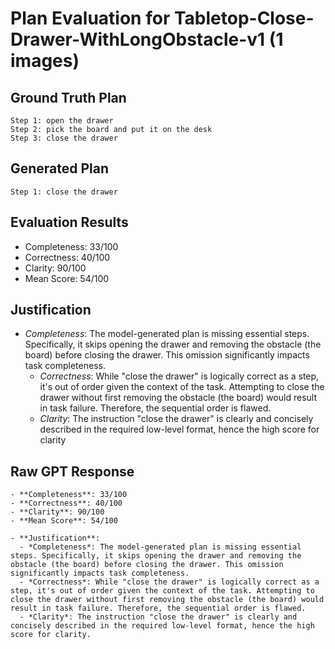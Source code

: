 # Plan Evaluation for Tabletop-Close-Drawer-WithLongObstacle-v1 (1 images)

## Ground Truth Plan
```
Step 1: open the drawer
Step 2: pick the board and put it on the desk
Step 3: close the drawer
```

## Generated Plan
```
Step 1: close the drawer
```

## Evaluation Results
- Completeness: 33/100
- Correctness: 40/100
- Clarity: 90/100
- Mean Score: 54/100

## Justification
- *Completeness*: The model-generated plan is missing essential steps. Specifically, it skips opening the drawer and removing the obstacle (the board) before closing the drawer. This omission significantly impacts task completeness.  
  - *Correctness*: While "close the drawer" is logically correct as a step, it's out of order given the context of the task. Attempting to close the drawer without first removing the obstacle (the board) would result in task failure. Therefore, the sequential order is flawed.  
  - *Clarity*: The instruction "close the drawer" is clearly and concisely described in the required low-level format, hence the high score for clarity

## Raw GPT Response
```
- **Completeness**: 33/100  
- **Correctness**: 40/100  
- **Clarity**: 90/100  
- **Mean Score**: 54/100  

- **Justification**:  
  - *Completeness*: The model-generated plan is missing essential steps. Specifically, it skips opening the drawer and removing the obstacle (the board) before closing the drawer. This omission significantly impacts task completeness.  
  - *Correctness*: While "close the drawer" is logically correct as a step, it's out of order given the context of the task. Attempting to close the drawer without first removing the obstacle (the board) would result in task failure. Therefore, the sequential order is flawed.  
  - *Clarity*: The instruction "close the drawer" is clearly and concisely described in the required low-level format, hence the high score for clarity.
```
